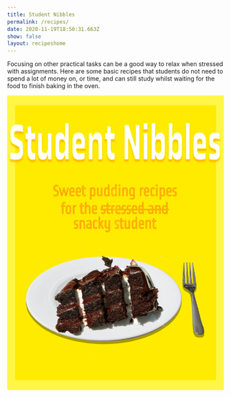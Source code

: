 ```yaml
---
title: Student Nibbles
permalink: /recipes/
date: 2020-11-19T18:50:31.663Z
show: false
layout: recipeshome
---
```

Focusing on other practical tasks can be a good way to relax when stressed with assignments. Here are some basic recipes that students do not need to spend a lot of money on, or time, and can still study whilst waiting for the food to finish baking in the oven.

![Yellow background with chocolate cake and fork with subtitle: "Sweet pudding recipes for the stressed and snacky student"](../uploads/student-nibbles-copy.jpg "Student Nibbles")